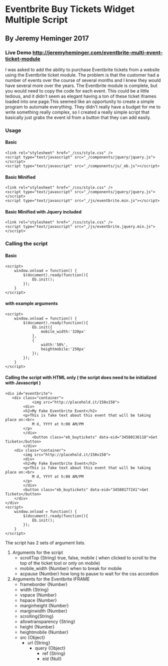 # Eventbrite Buy Tickets Widget Multiple Script

## By Jeremy Heminger 2017

### Live Demo http://jeremyheminger.com/eventbrite-multi-event-ticket-module

I was asked to add the ability to purchase Eventbrite tickets from a website using the Eventbrite ticket module. The problem is that the customer had a number of events over the course of several months and I knew they would have several more over the years. The Eventbrite module is complete, but you would need to copy the code for each event. This could be a little tedious, and it didn't seem as elegant having a ton of these ticket iframes loaded into one page.This seemed like an opportunity to create a simple program to automate everything. They didn't really have a budget for me to write something really complex, so I created a really simple script that basically just grabs the event id from a button that they can add easily.

### Usage

#### Basic

~~~~
<link rel="stylesheet" href="_/css/style.css" />
<script type="text/javascript" src="_/components/jquery/jquery.js"></script>
<script type="text/javascript" src="_/components/js/_eb.js"></script>
~~~~ 

#### Basic Minified

~~~~
<link rel="stylesheet" href="_/css/style.css" />
<script type="text/javascript" src="_/components/jquery/jquery.js"></script>
<script type="text/javascript" src="_/js/eventbrite.min.js"></script>
~~~~

#### Basic Minified with Jquery included

~~~~
<link rel="stylesheet" href="_/css/style.css" />
<script type="text/javascript" src="_/js/eventbrite.jquery.min.js"></script>
~~~~

### Calling the script

#### Basic 

~~~~
<script>
    window.onload = function() {
		$(document).ready(function(){ 
			Eb.init();
		});
	}
</script>
~~~~

#### with example arguments

~~~~
<script>
    window.onload = function() {
		$(document).ready(function(){ 
			Eb.init({
				mobile_width:'320px'
			},
			{
				width:'50%',
				heightmobile:'250px'
			});
		});
	}
</script>
~~~~

#### Calling the script with HTML only ( the script does need to be initialized with Javascript )

~~~~
<div id="eventbrite">
   <div class="container">
    	    <img src="http://placehold.it/150x150"> 
	    <div>
		<h2>My Fake Eventbrite Event</h2>
		<p>This is fake text about this event that will be taking place on:<br>
		    M d, YYYY at h:00 AM/PM
		</p>
	    </div>
    	    <button class="eb_buytickets" data-eid="34580136118">Get Tickets</button>
        </div> 
	<div class="container">
	    <img src="http://placehold.it/150x150"> 
	    <div>
		<h2>My Fake Eventbrite Event</h2>
		<p>This is fake text about this event that will be taking place on:<br>
		    M d, YYYY at h:00 AM/PM
		</p>
	    </div>
	    <button class="eb_buytickets" data-eid="34580177241">Get Tickets</button>
	</div>
</div>
<script>
    window.onload = function() {
		$(document).ready(function(){ 
			Eb.init();
		});
	}
</script>
~~~~

The script has 2 sets of argument lists. 

1. Arguments for the script 
	* scrollTop {String} true, false, mobile 
	   ( when clicked to scroll to the top of the ticket tool or only on mobile)
	* mobile_width {Number} when to break for mobile 
	* acpause {Number} how long to pause to wait for the css accordion
2. Arguments for the Eventbrite IFRAME 
	* frameborder {Number}
    * width {String}
    * vspace {Number}
    * hspace {Number}
    * marginheight {Number}
    * marginwidth {Number}
    * scrolling{String}
    * allowtransparency {String}
    * height {Number}
    * heightmobile {Number}
    * src {Object}
    	* url {String}
    		* query {Object}
    			* ref {String}
    			* eid {Null}
